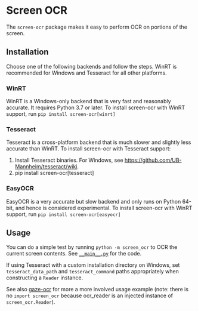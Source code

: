 # Screen OCR

The `screen-ocr` package makes it easy to perform OCR on portions of the screen.

## Installation

Choose one of the following backends and follow the steps. WinRT is recommended for Windows and Tesseract for all other platforms.

### WinRT

WinRT is a Windows-only backend that is very fast and reasonably accurate. It requires Python 3.7 or later. To install screen-ocr with WinRT support, run `pip install screen-ocr[winrt]`

### Tesseract

Tesseract is a cross-platform backend that is much slower and slightly less accurate than WinRT. To install screen-ocr with Tesseract support:

1. Install Tesseract binaries. For Windows, see
https://github.com/UB-Mannheim/tesseract/wiki.
2. pip install screen-ocr[tesseract]

### EasyOCR

EasyOCR is a very accurate but slow backend and only runs on Python 64-bit, and hence is considered experimental. To install screen-ocr with WinRT support, run `pip install screen-ocr[easyocr]`

## Usage

You can do a simple test by running `python -m screen_ocr` to OCR the current screen contents. See [`__main__.py`](https://github.com/wolfmanstout/screen-ocr/blob/master/screen_ocr/__main__.py) for the code.

If using Tesseract with a custom installation directory on Windows, set
`tesseract_data_path` and `tesseract_command` paths appropriately when
constructing a `Reader` instance.

See also [gaze-ocr](https://github.com/wolfmanstout/gaze-ocr/blob/master/gaze_ocr/_gaze_ocr.py) for more a more involved usage example (note: there is no `import screen_ocr` because ocr_reader is an injected instance of `screen_ocr.Reader`).
